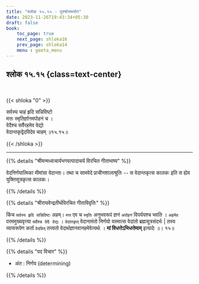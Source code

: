 ```yaml
---
title: "श्लोक १५.१५ - पुरुषोत्तमयोग"
date: 2023-11-26T19:43:34+05:30
draft: false
book:
    toc_page: true
    next_page: shloka16
    prev_page: shloka14
    menu : geeta_menu
---
```




## श्लोक १५.१५ {class=text-center}

<br/>

{{< shloka  "0"  >}}

सर्वस्य चाहं हृदि सन्निविष्टो  
मत्तः स्मृतिर्ज्ञानमपोहनं च ।   
वेदैश्च सर्वैरहमेव वेद्यो  
वेदान्तकृद्वेदविदेव चाहम् ॥१५.१५॥

{{< /shloka >}}

---


{{% details "श्रीमन्मध्वाचार्यभगवत्पादाचर्य विरचित  गीताभाष्य" %}}

वेदनिर्णयात्मिका मीमांसा वेदान्ताः। 
तथा च सामवेदे प्राचीनशालाश्रुतिः --
स वेदान्तकृत्स कालकः इति स ह्येव 
युक्तिसूत्रकृत्स कालकः।

{{% /details %}}



{{% details "श्रीराघवेन्द्रतीर्थविरचित गीताविवृतिः" %}}

किंच `सर्वस्य हृदि सन्निविष्टः` अहम्‌। 
`मत्त` एव च `स्मृतिः` अनुभवरूपं ज्ञनं
`अपोहनं` विपर्ययश्च भवति । `अहमेव` 
परममुख्यवृत्त्या `सर्वैश्च वेदैः वेद्यः` । 
`वेदांतकृत्‌` वेदानामंतो निर्णयो यस्मात्स वेदांतो 
ब्रह्मसूत्रसंदर्भः | तस्य व्यासरूपेण
कर्ता `वेदवित्‌` तत्त्वतो 
वेदार्थज्ञानवानहमेवेत्यर्थः । 
**मां विधत्तेऽभिधत्तेमाम्** इत्यादेः ॥। १५॥


{{% /details %}}



{{% details "पद विचार" %}}

- अंत  : निर्णय (determining)

{{% /details %}}
